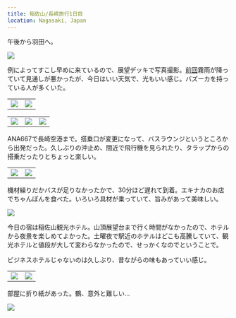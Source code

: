 ```yaml
---
title: 稲佐山/長崎旅行1日目
location: Nagasaki, Japan
---
```


午後から羽田へ。

![](https://photos.old.apkas.net/medium/202411/20241123-145226.webp)

例によってすこし早めに来ているので、展望デッキで写真撮影。[前回](/articles/20240927)霧雨が降っていて見通しが悪かったが、今日はいい天気で、光もいい感じ。バズーカを持っている人が多くいた。

<table>
  <tr>
    <td><img class="top" src="https://photos.old.apkas.net/medium/202411/20241123-145904.webp" /></td>
    <td><img class="top" src="https://photos.old.apkas.net/medium/202411/20241123-150028.webp" /></td>
  </tr>
</table>
<table>
  <tr>
    <td><img class="bottom" src="https://photos.old.apkas.net/medium/202411/20241123-150307.webp" /></td>
    <td><img class="bottom" src="https://photos.old.apkas.net/medium/202411/20241123-150507.webp" /></td>
    <td><img class="bottom" src="https://photos.old.apkas.net/medium/202411/20241123-150801.webp" /></td>
  </tr>
</table>

ANA667で長崎空港まで。搭乗口が変更になって、バスラウンジというところから出発だった。久しぶりの沖止め、間近で飛行機を見られたり、タラップからの搭乗だったりとちょっと楽しい。

<table>
  <tr>
    <td><img src="https://photos.old.apkas.net/medium/202411/20241123-164130.webp" /></td>
    <td><img src="https://photos.old.apkas.net/medium/202411/20241123-164146.webp" /></td>
  </tr>
</table>

機材繰りだかバスが足りなかったかで、30分ほど遅れて到着。エキナカのお店でちゃんぽんを食べた。いろいろ具材が乗っていて、旨みがあって美味しい。

![](https://photos.old.apkas.net/medium/202411/20241123-201317.webp)

今日の宿は稲佐山観光ホテル。山頂展望台まで行く時間がなかったので、ホテルから夜景を楽しめてよかった。土曜夜で駅近のホテルはどこも高騰していて、観光ホテルと値段が大して変わらなかったので、せっかくなのでということで。

ビジネスホテルじゃないのは久しぶり、昔ながらの味もあっていい感じ。

<table>
  <tr>
    <td><img src="https://photos.old.apkas.net/medium/202411/20241123-210059.webp" /></td>
    <td><img src="https://photos.old.apkas.net/medium/202411/20241123-220124.webp" /></td>
  </tr>
</table>

部屋に折り紙があった。鶴、意外と難しい...

![](https://photos.old.apkas.net/medium/202411/20241123-223452.webp)
